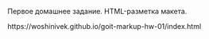 <p>Первое домашнее задание. HTML-разметка макета.</p>
https://woshinivek.github.io/goit-markup-hw-01/index.html
